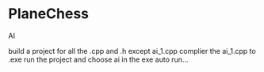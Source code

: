 # PlaneChess
AI

build a project for all the .cpp and .h except ai_1.cpp
complier the ai_1.cpp to .exe
run the project and choose ai in the exe
auto run...
